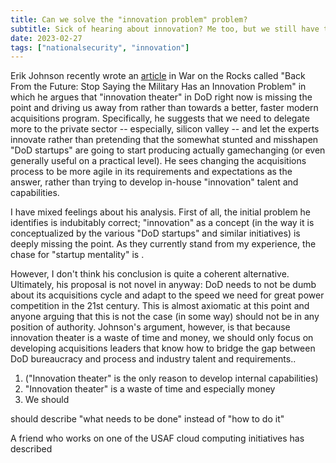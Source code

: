 ```yaml
---
title: Can we solve the "innovation problem" problem?
subtitle: Sick of hearing about innovation? Me too, but we still have to do it
date: 2023-02-27
tags: ["nationalsecurity", "innovation"]
---
```



Erik Johnson recently wrote an [article](https://warontherocks.com/2023/02/back-from-the-future-stop-saying-the-military-has-an-innovation-problem/) in War on the Rocks called "Back From the Future: Stop Saying the Military Has an Innovation Problem" in which he argues that "innovation theater" in DoD right now is missing the point and driving us away from rather than towards a better, faster modern acquisitions program. Specifically, he suggests that we need to delegate more to the private sector -- especially, silicon valley -- and let the experts innovate rather than pretending that the somewhat stunted and misshapen "DoD startups" are going to start producing actually gamechanging (or even generally useful on a practical level). He sees changing the acquisitions process to be more agile in its requirements and expectations as the answer, rather than trying to develop in-house "innovation" talent and capabilities. 

I have mixed feelings about his analysis. First of all, the initial problem he identifies is indubitably correct; "innovation" as a concept (in the way it is conceptualized by the various "DoD startups" and similar initiatives) is deeply missing the point. As they currently stand from my experience, the chase for "startup mentality" is . 

However, I don't think his conclusion is quite a coherent alternative. Ultimately, his proposal is not novel in anyway: DoD needs to not be dumb about its acquisitions cycle and adapt to the speed we need for great power competition in the 21st century. This is almost axiomatic at this point and anyone arguing that this is not the case (in some way) should not be in any position of authority. Johnson's argument, however, is that because innovation theater is a waste of time and money, we should only focus on developing acquisitions leaders that know how to bridge the gap between DoD bureaucracy and process and industry talent and requirements..


1) ("Innovation theater" is the only reason to develop internal capabilities)
2) "Innovation theater" is a waste of time and especially money
3) We should 

 should describe "what needs to be done" instead of "how to do it"
 
 A friend who works on one of the USAF cloud computing initiatives has described